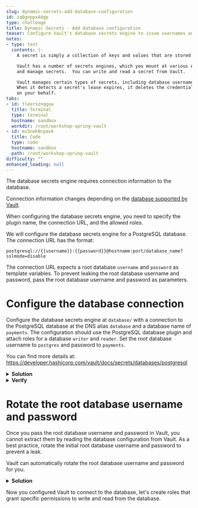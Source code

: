 ```yaml
---
slug: dynamic-secrets-add-database-configuration
id: iq0gnppx44gp
type: challenge
title: Dynamic Secrets - Add database configuration
teaser: Configure Vault's database secrets engine to issue usernames and passwords
notes:
- type: text
  contents: |-
    A secret is simply a collection of keys and values that are stored at a specific path.

    Vault has a number of secrets engines, which you mount at various API paths to store
    and manage secrets.  You can write and read a secret from Vault.

    Vault manages certain types of secrets, including database usernames and passwords.
    When it detects a secret's lease expires, it deletes the credentials from the database
    on your behalf.
tabs:
- id: tleersznqguw
  title: Terminal
  type: terminal
  hostname: sandbox
  workdir: /root/workshop-spring-vault
- id: mi5nek0cpavk
  title: Code
  type: code
  hostname: sandbox
  path: /root/workshop-spring-vault
difficulty: ""
enhanced_loading: null
---
```


The database secrets engine requires connection information to the database.

Connection information changes depending on the [database supported by Vault](https://developer.hashicorp.com/vault/docs/secrets/databases).

When configuring the database secrets engine, you need to specify the plugin name,
the connection URL, and the allowed roles.

We will configure the database secrets engine for a PostgreSQL database.
The connection URL has the format:

```
postgresql://{{username}}:{{password}}@hostname:port/database_name?sslmode=disable
```

The connection URL expects a root database `username` and `password` as template variables. To prevent
leaking the root database username and password, pass the root database username and password
as parameters.

Configure the database connection
===

Configure the database secrets engine at `database/` with a connection
to the PostgreSQL database at the DNS alias `database` and a database
name of `payments`. The configuration should use the PostgreSQL database plugin
and attach roles for a database `writer` and `reader`. Set the root database
username to `postgres` and password to `payments`.

You can find more details at: https://developer.hashicorp.com/vault/docs/secrets/databases/postgresql

<details>
<summary><b>Solution</b></summary>
Run the following command in the <b>Terminal</b> tab.

```shell
vault write database/config/payments \
    plugin_name=postgresql-database-plugin \
    allowed_roles=writer,reader \
    connection_url="postgresql://{{username}}:{{password}}@database:5432/payments?sslmode=disable" \
    username="postgres" \
    password="password"
```
</details>


<details>
<summary><b>Verify</b></summary>
After configuring the database, verify using the following:

```shell
vault read database/config/payments
```
</details>

Rotate the root database username and password
===

Once you pass the root database username and password in Vault,
you cannot extract them by reading the database configuration from Vault.
As a best practice, rotate the initial root database username and password
to prevent a leak.

Vault can automatically rotate the root database username and password for you.

<details>
<summary><b>Solution</b></summary>
Run the following command in the <b>Terminal</b> tab.

```shell
vault write -force database/rotate-root/payments
```
</details>

Now you configured Vault to connect to the database, let's create roles
that grant specific permissions to write and read from the database.